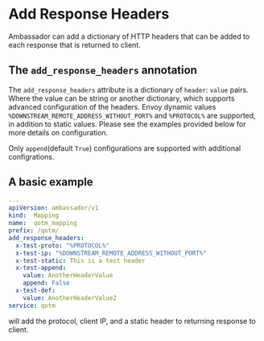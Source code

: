 # Add Response Headers

Ambassador can add a dictionary of HTTP headers that can be added to each response that is returned to client.

## The `add_response_headers` annotation

The `add_response_headers` attribute is a dictionary of `header`: `value` pairs. Where the value can be string or another dictionary, which supports advanced configuration of the headers. Envoy dynamic values `%DOWNSTREAM_REMOTE_ADDRESS_WITHOUT_PORT%` and `%PROTOCOL%` are supported, in addition to static values. Please see the examples provided below for more details on configuration.

Only `append`(default `True`) configurations are supported with additional configrations.

## A basic example

```yaml
---
apiVersion: ambassador/v1
kind:  Mapping
name:  qotm_mapping
prefix: /qotm/
add_response_headers:
  x-test-proto: "%PROTOCOL%"
  x-test-ip: "%DOWNSTREAM_REMOTE_ADDRESS_WITHOUT_PORT%"
  x-test-static: This is a test header
  x-test-append:
    value: AnotherHeaderValue
    append: False
  x-test-def:
    value: AnotherHeaderValue2
service: qotm
```

will add the protocol, client IP, and a static header to returning response to client.
